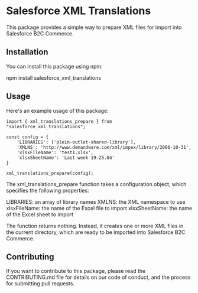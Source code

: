 # Salesforce XML Translations

This package provides a simple way to prepare XML files for import into Salesforce B2C Commerce.

## Installation

You can install this package using npm:

npm install salesforce_xml_translations

## Usage

Here's an example usage of this package:

```
import { xml_translations_prepare } from "salesforce_xml_translations"; 
```

```
const config = {
    'LIBRARIES': ['plein-outlet-shared-library'],
    'XMLNS': 'http://www.demandware.com/xml/impex/library/2006-10-31',
    'xlsxFileName': 'test1.xlsx',
    'xlsxSheetName': 'Last week 19-25.04'
}

xml_translations_prepare(config);
```

The xml_translations_prepare function takes a configuration object, which specifies the following properties:



LIBRARIES: an array of library names
XMLNS: the XML namespace to use
xlsxFileName: the name of the Excel file to import
xlsxSheetName: the name of the Excel sheet to import


The function returns nothing. Instead, it creates one or more XML files in the current directory, which are ready to be imported into Salesforce B2C Commerce.


## Contributing

If you want to contribute to this package, please read the CONTRIBUTING.md file for details on our code of conduct, and the process for submitting pull requests.
